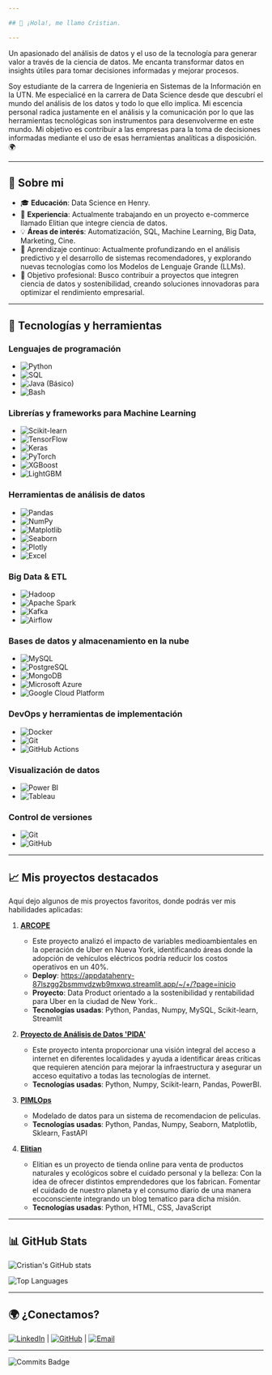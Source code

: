 ```yaml
---

## 👋 ¡Hola!, me llamo Cristian.

---
```


Un apasionado del análisis de datos y el uso de la tecnología para generar valor a través de la ciencia de datos. Me encanta transformar datos en insights útiles para tomar decisiones informadas y mejorar procesos.

Soy estudiante de la carrera de Ingenieria en Sistemas de la Información en la UTN. Me especialicé en la carrera de Data Science desde que descubrí el mundo del análisis de los datos y todo lo que ello implica. Mi escencia personal radica justamente en el análisis y la comunicación por lo que las herramientas tecnológicas son instrumentos para desenvolverme en este mundo. Mi objetivo es contribuir a las empresas para la toma de decisiones informadas mediante el uso de esas herramientas analíticas a disposición. 🌍

---

## 🚀 Sobre mi

- 🎓 **Educación**: Data Science en Henry.
- 💼 **Experiencia**: Actualmente trabajando en un proyecto e-commerce llamado Elitian que integre ciencia de datos.
- 💡 **Áreas de interés**: Automatización, SQL, Machine Learning, Big Data, Marketing, Cine.
- 🌱 Aprendizaje continuo: Actualmente profundizando en el análisis predictivo y el desarrollo de sistemas recomendadores, y explorando nuevas tecnologías como los Modelos de Lenguaje Grande (LLMs).
- 🎯 Objetivo profesional: Busco contribuir a proyectos que integren ciencia de datos y sostenibilidad, creando soluciones innovadoras para optimizar el rendimiento empresarial.

---

## 🔧 Tecnologías y herramientas

### **Lenguajes de programación**  
- ![Python](https://img.shields.io/badge/-Python-3776AB?logo=python&logoColor=white&style=flat)
- ![SQL](https://img.shields.io/badge/-SQL-4479A1?logo=mysql&logoColor=white&style=flat)
- ![Java](https://img.shields.io/badge/-Java-007396?logo=java&logoColor=white&style=flat) (Básico)
- ![Bash](https://img.shields.io/badge/-Bash-4EAA25?logo=gnu-bash&logoColor=white&style=flat)

### **Librerías y frameworks para Machine Learning**  
- ![Scikit-learn](https://img.shields.io/badge/-Scikit_Learn-F7931E?logo=scikit-learn&logoColor=white&style=flat)
- ![TensorFlow](https://img.shields.io/badge/-TensorFlow-FF6F00?logo=tensorflow&logoColor=white&style=flat)
- ![Keras](https://img.shields.io/badge/-Keras-D00000?logo=keras&logoColor=white&style=flat)
- ![PyTorch](https://img.shields.io/badge/-PyTorch-EE4C2C?logo=pytorch&logoColor=white&style=flat)
- ![XGBoost](https://img.shields.io/badge/-XGBoost-FF6600?logo=xgboost&logoColor=white&style=flat)
- ![LightGBM](https://img.shields.io/badge/-LightGBM-026C00?logo=lightgbm&logoColor=white&style=flat)

### **Herramientas de análisis de datos**  
- ![Pandas](https://img.shields.io/badge/-Pandas-150458?logo=pandas&logoColor=white&style=flat)
- ![NumPy](https://img.shields.io/badge/-NumPy-013243?logo=numpy&logoColor=white&style=flat)
- ![Matplotlib](https://img.shields.io/badge/-Matplotlib-3776AB?logo=python&logoColor=white&style=flat)
- ![Seaborn](https://img.shields.io/badge/-Seaborn-3776AB?logo=python&logoColor=white&style=flat)
- ![Plotly](https://img.shields.io/badge/-Plotly-3F4F75?logo=plotly&logoColor=white&style=flat)
- ![Excel](https://img.shields.io/badge/-Excel-217346?logo=microsoft-excel&logoColor=white&style=flat)

### **Big Data & ETL**  
- ![Hadoop](https://img.shields.io/badge/-Hadoop-66CCFF?logo=apache-hadoop&logoColor=black&style=flat)
- ![Apache Spark](https://img.shields.io/badge/-Apache_Spark-E25A1C?logo=apache-spark&logoColor=white&style=flat)
- ![Kafka](https://img.shields.io/badge/-Apache_Kafka-231F20?logo=apache-kafka&logoColor=white&style=flat)
- ![Airflow](https://img.shields.io/badge/-Apache_Airflow-017CEE?logo=apache-airflow&logoColor=white&style=flat)

### **Bases de datos y almacenamiento en la nube**  
- ![MySQL](https://img.shields.io/badge/-MySQL-4479A1?logo=mysql&logoColor=white&style=flat)
- ![PostgreSQL](https://img.shields.io/badge/-PostgreSQL-4169E1?logo=postgresql&logoColor=white&style=flat)
- ![MongoDB](https://img.shields.io/badge/-MongoDB-47A248?logo=mongodb&logoColor=white&style=flat)
- ![Microsoft Azure](https://img.shields.io/badge/-Azure-0078D4?logo=microsoft-azure&logoColor=white&style=flat)
- ![Google Cloud Platform](https://img.shields.io/badge/-Google_Cloud-4285F4?logo=google-cloud&logoColor=white&style=flat)

### **DevOps y herramientas de implementación**  
- ![Docker](https://img.shields.io/badge/-Docker-2496ED?logo=docker&logoColor=white&style=flat)
- ![Git](https://img.shields.io/badge/-Git-F05032?logo=git&logoColor=white&style=flat)
- ![GitHub Actions](https://img.shields.io/badge/-GitHub_Actions-2088FF?logo=github-actions&logoColor=white&style=flat)

### **Visualización de datos**  
- ![Power BI](https://img.shields.io/badge/-Power_BI-F2C811?logo=powerbi&logoColor=black&style=flat)
- ![Tableau](https://img.shields.io/badge/-Tableau-E97627?logo=tableau&logoColor=white&style=flat)

### **Control de versiones**  
- ![Git](https://img.shields.io/badge/-Git-F05032?logo=git&logoColor=white&style=flat)
- ![GitHub](https://img.shields.io/badge/-GitHub-181717?logo=github&logoColor=white&style=flat)

---

## 📈 Mis proyectos destacados

Aquí dejo algunos de mis proyectos favoritos, donde podrás ver mis habilidades aplicadas:

1. **[ARCOPE](https://github.com/David-I-X/ETL-P)**
   - Este proyecto analizó el impacto de variables medioambientales en la operación de Uber en Nueva York, identificando áreas donde la adopción de vehículos eléctricos podría reducir los costos operativos en un 40%.
   - **Deploy**: https://appdatahenry-87lszgg2bsmmvdzwb9mxwq.streamlit.app/~/+/?page=inicio
   - **Proyecto**: Data Product orientado a la sostenibilidad y rentabilidad para Uber en la ciudad de New York..
   - **Tecnologías usadas**: Python, Pandas, Numpy, MySQL, Scikit-learn, Streamlit

4. **[Proyecto de Análisis de Datos 'PIDA'](https://github.com/moreiracristian/Henry-PIDA-CM)** 
   - Este proyecto intenta proporcionar una visión integral del acceso a internet en diferentes localidades y ayuda a identificar áreas críticas que requieren atención para mejorar la infraestructura y asegurar un acceso equitativo a todas las tecnologías de internet.
   - **Tecnologías usadas**: Python, Numpy, Scikit-learn, Pandas, PowerBI.
    
3. **[PIMLOps](https://github.com/moreiracristian/Henry-PIMLOps-CM)** 
   - Modelado de datos para un sistema de recomendacion de peliculas.
   - **Tecnologías usadas**: Python, Pandas, Numpy, Seaborn, Matplotlib, Sklearn, FastAPI
     
4. **[Elitian](https://github.com/ElianaInes/Elitian)** 
   - Elitian es un proyecto de tienda online para venta de productos naturales y ecológicos sobre el cuidado personal y la belleza: Con la idea de ofrecer distintos emprendedores que los fabrican. Fomentar el cuidado de nuestro planeta y el consumo diario de una manera ecoconsciente integrando un blog tematico para dicha misión.
   - **Tecnologías usadas**: Python, HTML, CSS, JavaScript

---

## 📊 GitHub Stats
![Cristian's GitHub stats](https://github-readme-stats.vercel.app/api?username=moreiracristian&show_icons=true&theme=radical)

![Top Languages](https://github-readme-stats.vercel.app/api/top-langs/?username=moreiracristian&layout=compact&theme=radical)

---

## 🌍 ¿Conectamos?

[![LinkedIn](https://img.shields.io/badge/-LinkedIn-0077B5?logo=linkedin&logoColor=white&style=flat)](https://www.linkedin.com/in/moreiracristian/) | [![GitHub](https://img.shields.io/badge/-GitHub-181717?logo=github&logoColor=white&style=flat)](https://github.com/moreiracristian) | [![Email](https://img.shields.io/badge/-Email-D14836?logo=gmail&logoColor=white&style=flat)](mailto:moreiracristianmiguel@gmail.com)

---

![Commits Badge](https://img.shields.io/github/commit-activity/m/moreiracristian/repository-name?label=Commits&style=for-the-badge)


